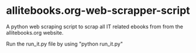 # allitebooks.org-web-scrapper-script

A python web scraping script to scrap all IT related ebooks from from the allitebooks.org website.

Run the run_it.py file by using "python run_it.py"
